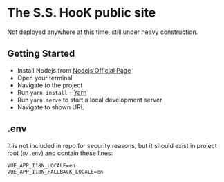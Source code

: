 # The S.S. HooK public site

Not deployed anywhere at this time, still under heavy construction.

## Getting Started

- Install Nodejs from [Nodejs Official Page](https://nodejs.org/en/)
- Open your terminal
- Navigate to the project
- Run `yarn install` - [Yarn](https://yarnpkg.com/en/)
- Run `yarn serve` to start a local development server
- Navigate to shown URL

## .env

It is not included in repo for security reasons, but it should exist in project root (`@/.env`) and contain these lines:
```
VUE_APP_I18N_LOCALE=en
VUE_APP_I18N_FALLBACK_LOCALE=en
```